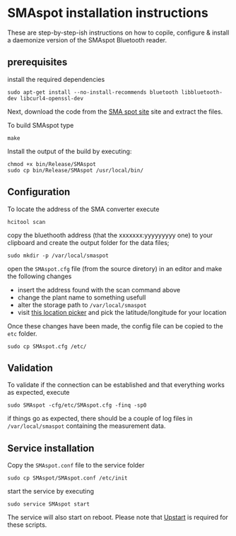 SMAspot installation instructions
=================

These are step-by-step-ish instructions on how to copile, configure & install a daemonize version of the SMAspot Bluetooth reader. 

prerequisites
---

install the required dependencies

	sudo apt-get install --no-install-recommends bluetooth libbluetooth-dev libcurl4-openssl-dev

Next, download the code from the [SMA spot site](https://code.google.com/p/sma-spot/downloads/list) site and extract the files.

To build SMAspot type

	make

Install the output of the build by executing:

	chmod +x bin/Release/SMAspot
	sudo cp bin/Release/SMAspot /usr/local/bin/

Configuration
-----

To locate the address of the SMA converter execute

	hcitool scan

copy the bluethooth address (that the xxxxxxx:yyyyyyyyy one) to your clipboard and create the output folder for the data files;

	sudo mkdir -p /var/local/smaspot

open the `SMAspot.cfg` file (from the source diretory) in an editor and make the following changes 

* insert the address found with the scan command above
* change the plant name to something usefull
* alter the storage path to `/var/local/smaspot`
* visit [this location picker](http://itouchmap.com/latlong.html) and pick the latitude/longitude for your location

Once these changes have been made, the config file can be copied to the `etc` folder.

	sudo cp SMAspot.cfg /etc/

Validation 
----------

To validate if the connection can be established and that everything works as expected, execute

	sudo SMAspot -cfg/etc/SMAspot.cfg -finq -sp0

if things go as expected, there should be a couple of log files in `/var/local/smaspot` containing the measurement data.

Service installation
--------------------

Copy the `SMAspot.conf` file to the service folder

	sudo cp SMAspot/SMAspot.conf /etc/init

start the service by executing

	sudo service SMAspot start

The service will also start on reboot. Please note that [Upstart](http://upstart.ubuntu.com/) is required for these scripts.
